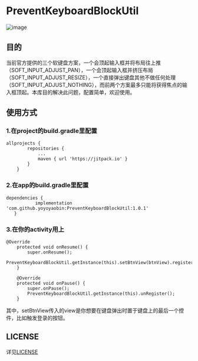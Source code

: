 # PreventKeyboardBlockUtil

![image](https://github.com/yoyoyaobin/PreventKeyboardBlockUtil/blob/master/app/src/main/assets/1.gif)

## 目的
当前官方提供的三个软键盘方案，一个会顶起输入框并将布局往上推（SOFT_INPUT_ADJUST_PAN），一个会顶起输入框并挤压布局（SOFT_INPUT_ADJUST_RESIZE），一个直接弹出键盘其他不做任何处理（SOFT_INPUT_ADJUST_NOTHING），而前两个方案最多只能将获得焦点的输入框顶起。本库目的解决此问题，配置简单，欢迎使用。

## 使用方式
### 1.在project的build.gradle里配置
```
allprojects {
		repositories {
			...
			maven { url 'https://jitpack.io' }
		}
	}
```
### 2.在app的build.gradle里配置
 ```
 dependencies {
	        implementation 'com.github.yoyoyaobin:PreventKeyboardBlockUtil:1.0.1'
	}
 ```
 
 ### 3.在你的activity用上
 ```
 @Override
     protected void onResume() {
         super.onResume();
         PreventKeyboardBlockUtil.getInstance(this).setBtnView(btnView).register();
     }
 
     @Override
     protected void onPause() {
         super.onPause();
         PreventKeyboardBlockUtil.getInstance(this).unRegister();
     }
 ```
 其中，setBtnView传入的view是你想要在键盘弹出时置于键盘上的最后一个控件，比如触发登录的按钮。
 
 ## LICENSE
详见[LICENSE](https://github.com/yoyoyaobin/PreventKeyboardBlockUtil/blob/master/LICENSE)

